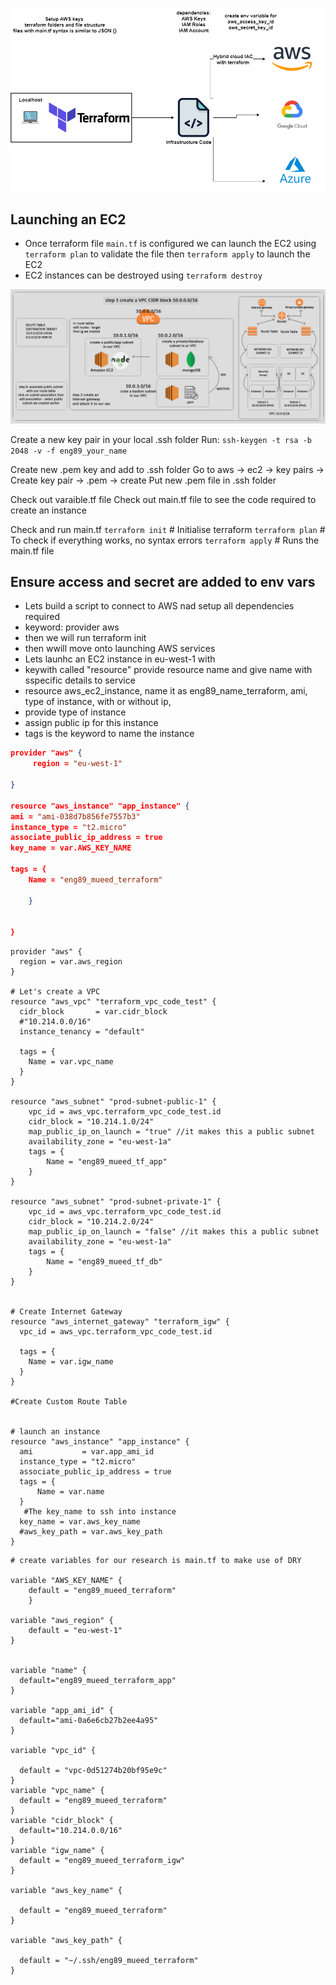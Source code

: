 ![diagram](terraform.png)
## Launching an EC2
- Once terraform file `main.tf` is configured we can launch the EC2 using `terraform plan` to validate the file then `terraform apply` to launch the EC2
- EC2 instances can be destroyed using `terraform destroy`

![picture](vpc.png)

Create a new key pair in your local .ssh folder
Run: `ssh-keygen -t rsa -b 2048 -v -f eng89_your_name`

Create new .pem key and add to .ssh folder
Go to aws -> ec2 -> key pairs -> Create key pair -> .pem -> create
Put new .pem file in .ssh folder

Check out varaible.tf file
Check out main.tf file to see the code required to create an instance

Check and run main.tf
`terraform init` # Initialise terraform
`terraform plan` # To check if everything works, no syntax errors
`terraform apply` # Runs the main.tf file

## Ensure access and secret are added to env vars 

- Lets build a script to connect to AWS nad setup all dependencies required
- keyword: provider aws
- then we will run terraform init
- then wwill move onto launching AWS services
- Lets launhc an EC2 instance in eu-west-1 with
- keywith called "resource" provide resource name and give name with sspecific details to service
- resource aws_ec2_instance, name it as eng89_name_terraform, ami, type of instance, with or without ip,
- provide type of instance 
- assign public ip for this instance
- tags is the keyword to name the instance 


```JSON
provider "aws" {
     region = "eu-west-1"

}

resource "aws_instance" "app_instance" {
ami = "ami-038d7b856fe7557b3"
instance_type = "t2.micro"
associate_public_ip_address = true
key_name = var.AWS_KEY_NAME

tags = {
    Name = "eng89_mueed_terraform"

    }


}
```

```
provider "aws" {
  region = var.aws_region
}

# Let's create a VPC  
resource "aws_vpc" "terraform_vpc_code_test" {
  cidr_block       = var.cidr_block 
  #"10.214.0.0/16"
  instance_tenancy = "default"
  
  tags = {
    Name = var.vpc_name
  }
} 

resource "aws_subnet" "prod-subnet-public-1" {
    vpc_id = aws_vpc.terraform_vpc_code_test.id
    cidr_block = "10.214.1.0/24"
    map_public_ip_on_launch = "true" //it makes this a public subnet
    availability_zone = "eu-west-1a"
    tags = {
        Name = "eng89_mueed_tf_app"
    }
}

resource "aws_subnet" "prod-subnet-private-1" {
    vpc_id = aws_vpc.terraform_vpc_code_test.id
    cidr_block = "10.214.2.0/24"
    map_public_ip_on_launch = "false" //it makes this a public subnet
    availability_zone = "eu-west-1a"
    tags = {
        Name = "eng89_mueed_tf_db"
    }
}


# Create Internet Gateway
resource "aws_internet_gateway" "terraform_igw" {
  vpc_id = aws_vpc.terraform_vpc_code_test.id
  
  tags = {
    Name = var.igw_name
  }
}

#Create Custom Route Table


# launch an instance
resource "aws_instance" "app_instance" {
  ami           = var.app_ami_id
  instance_type = "t2.micro"
  associate_public_ip_address = true
  tags = {
      Name = var.name
  }
   #The key_name to ssh into instance
  key_name = var.aws_key_name
  #aws_key_path = var.aws_key_path
}
```
```
# create variables for our research is main.tf to make use of DRY

variable "AWS_KEY_NAME" {
    default = "eng89_mueed_terraform"
    }

variable "aws_region" {
    default = "eu-west-1"
}


variable "name" {
  default="eng89_mueed_terraform_app"
}

variable "app_ami_id" {
  default="ami-0a6e6cb27b2ee4a95"
}

variable "vpc_id" {

  default = "vpc-0d51274b20bf95e9c"
}
variable "vpc_name" {
  default = "eng89_mueed_terraform"
}
variable "cidr_block" {
  default="10.214.0.0/16"
}
variable "igw_name" {
  default = "eng89_mueed_terraform_igw"
}

variable "aws_key_name" {

  default = "eng89_mueed_terraform"
}

variable "aws_key_path" {

  default = "~/.ssh/eng89_mueed_terraform"
}
```